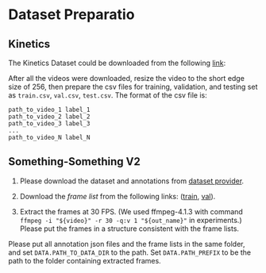 # Dataset Preparatio

## Kinetics

The Kinetics Dataset could be downloaded from the following [link](https://github.com/cvdfoundation/kinetics-dataset):

After all the videos were downloaded, resize the video to the short edge size of 256, then prepare the csv files for training, validation, and testing set as `train.csv`, `val.csv`, `test.csv`. The format of the csv file is:

```
path_to_video_1 label_1
path_to_video_2 label_2
path_to_video_3 label_3
...
path_to_video_N label_N
```

## Something-Something V2
1. Please download the dataset and annotations from [dataset provider](https://20bn.com/datasets/something-something).

2. Download the *frame list* from the following links: ([train](https://dl.fbaipublicfiles.com/pyslowfast/dataset/ssv2/frame_lists/train.csv), [val](https://dl.fbaipublicfiles.com/pyslowfast/dataset/ssv2/frame_lists/val.csv)).

3. Extract the frames at 30 FPS. (We used ffmpeg-4.1.3 with command
`ffmpeg -i "${video}" -r 30 -q:v 1 "${out_name}"`
   in experiments.) Please put the frames in a structure consistent with the frame lists.

Please put all annotation json files and the frame lists in the same folder, and set `DATA.PATH_TO_DATA_DIR` to the path. Set `DATA.PATH_PREFIX` to be the path to the folder containing extracted frames.
